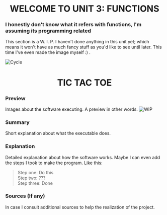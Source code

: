 <h1 align="center">
WELCOME TO UNIT 3: FUNCTIONS

### I honestly don't know what it refers with functions, I'm assuming its programming related
This section is a W. I. P. I haven't done anything in this unit yet; which means it won't have as much fancy stuff as you'd like to see until later. This time I've even made the image myself :) .

![Cycle](https://github.com/UP210878/UP210878_CPP/blob/main/U3%20Functions/Images/function.PNG?raw=true)  


<h1 align="center">
TIC TAC TOE
</h4>

### Preview  
Images about the software executing. A preview in other words. ![WIP](https://thumbs.dreamstime.com/b/shrug-del-hombre-de-negocios-267725.jpg)
### Summary
Short explanation about what the executable does.
### Explanation
Detailed explanation about how the software works.
Maybe I can even add the steps I took to make the program. Like this:
> Step one: Do this  
> Step two: ???  
> Step three: Done  
### Sources (If any)
In case I consult additional sources to help the realization of the project.
